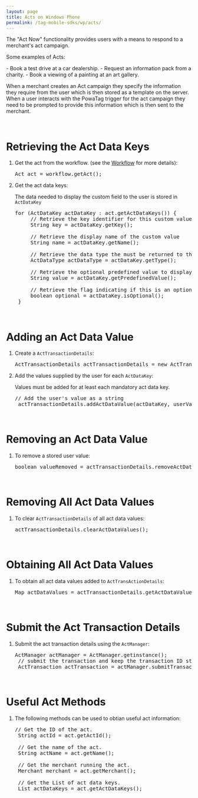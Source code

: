 ```yaml
---
layout: page
title: Acts on Windows Phone
permalink: /tag-mobile-sdks/wp/acts/
---
```


The "Act Now" functionality provides users with a means to respond to a merchant's act campaign.
<p>Some examples of Acts:</p>
 - Book a test drive at a car dealership.
 - Request an information pack from a charity.
 - Book a viewing of a painting at an art gallery.

When a merchant creates an Act campaign they specify the information they require from the user which is then stored as a template on the server. 
When a user interacts with the PowaTag trigger for the act campaign they need to be prompted to provide this information which is then sent to the merchant. 

<br/>

# Retrieving the Act Data Keys

1. Get the act from the workflow. (see the [Workflow]({{site.baseurl}}/tag-mobile-sdks/android/workflows) for more details):

	<pre>Act act = workflow.getAct();</pre>
	
2. Get the act data keys:
	
	The data needed to display the custom field to the user is stored in <code>ActDataKey</code> 

	<pre>for (ActDataKey actDataKey : act.getActDataKeys()) {
		// Retrieve the key identifier for this custom value
		String key = actDataKey.getKey();
		
		// Retrieve the display name of the custom value
		String name = actDataKey.getName();
		
		// Retrieve the data type the must be returned to the SDK. valid types are String, Timestamp, Email,Flag
		ActDataType actDataType = actDataKey.getType();
		
		// Retrieve the optional predefined value to display to the user
		String value = actDataKey.getPredefinedValue();
		
		// Retrieve the flag indicating if this is an optional field
		boolean optional = actDataKey.isOptional();
	}</pre>

<br/>
	
# Adding an Act Data Value

1. Create a <code>ActTransactionDetails</code>:

	<pre>ActTransactionDetails actTransactionDetails = new ActTransactionDetails();</pre>

2. Add the values supplied by the user for each <code>ActDataKey</code>:

	Values must be added for at least each mandatory act data key.
	
	<pre>// Add the user's value as a string
	actTransactionDetails.addActDataValue(actDataKey, userValueString);</pre>
	
<br/>	

# Removing an Act Data Value

1. To remove a stored user value:
	
	<pre>boolean valueRemoved = actTransactionDetails.removeActDataValue(actDatakey);</pre>	
	
<br/>

# Removing All Act Data Values

1. To clear <code>ActTransactionDetails</code> of all act data values:
	
	<pre>actTransactionDetails.clearActDataValues();</pre>	
	
<br/>

# Obtaining All Act Data Values

1. To obtain all act data values added to <code>ActTransActionDetails</code>:
	
	<pre>Map<String, String> actDataValues = actTransactionDetails.getActDataValues();</pre>	
	
<br/>
		
# Submit the Act Transaction Details

1. Submit the act transaction details using the <code>ActManager</code>:
	
	<pre>ActManager actManager = ActManager.getinstance();
	// submit the transaction and keep the transaction ID stored in actTransaction
	ActTransaction actTransaction = actManager.submitTransaction(act, actTransactionDetails,new PowaTagCallback&lt;ActTransaction&gt;());</pre>
	

<br/>

# Useful Act Methods

1. The following methods can be used to obtian useful act information:

	<pre>// Get the ID of the act.
	String actId = act.getActId();
	
	// Get the name of the act.
	String actName = act.getName();
 
	// Get the merchant running the act.
	Merchant merchant = act.getMerchant();
    
    // Get the List of act data keys.
	List<ActDataKey> actDataKeys = act.getActDataKeys();</pre>
